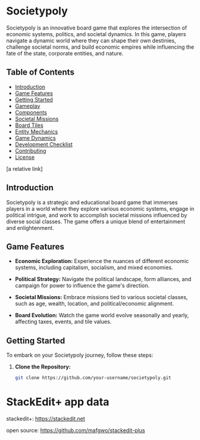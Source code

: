 
# Societypoly

Societypoly is an innovative board game that explores the intersection of economic systems, politics, and societal dynamics. In this game, players navigate a dynamic world where they can shape their own destinies, challenge societal norms, and build economic empires while influencing the fate of the state, corporate entities, and nature.

## Table of Contents

- [Introduction](#introduction)
- [Game Features](#game-features)
- [Getting Started](#getting-started)
- [Gameplay](Gameplay.md)
- [Components](#components)
- [Societal Missions](#societal-missions)
- [Board Tiles](#board-tiles)
- [Entity Mechanics](#entity-mechanics)
- [Game Dynamics](#game-dynamics)
- [Development Checklist](#development-checklist)
- [Contributing](#contributing)
- [License](#license)

[a relative link]

## Introduction

Societypoly is a strategic and educational board game that immerses players in a world where they explore various economic systems, engage in political intrigue, and work to accomplish societal missions influenced by diverse social classes. The game offers a unique blend of entertainment and enlightenment.

## Game Features

- **Economic Exploration:** Experience the nuances of different economic systems, including capitalism, socialism, and mixed economies.

- **Political Strategy:** Navigate the political landscape, form alliances, and campaign for power to influence the game's direction.

- **Societal Missions:** Embrace missions tied to various societal classes, such as age, wealth, location, and political/economic alignment.

- **Board Evolution:** Watch the game world evolve seasonally and yearly, affecting taxes, events, and tile values.

## Getting Started

To embark on your Societypoly journey, follow these steps:

1. **Clone the Repository:**
   ```bash
   git clone https://github.com/your-username/societypoly.git
# StackEdit+ app data

stackedit+: https://stackedit.net

open source: https://github.com/mafgwo/stackedit-plus


<!--stackedit_data:
eyJoaXN0b3J5IjpbMTgyNjM2NzA1NF19
-->
